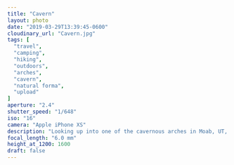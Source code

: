 ```yaml
---
title: "Cavern"
layout: photo
date: "2019-03-29T13:39:45-0600"
cloudinary_url: "Cavern.jpg"
tags: [
  "travel",
  "camping",
  "hiking",
  "outdoors",
  "arches",
  "cavern",
  "natural forma",
  "upload"
]
aperture: "2.4"
shutter_speed: "1/648"
iso: "16"
camera: "Apple iPhone XS"
description: "Looking up into one of the cavernous arches in Moab, UT, USA."
focal_length: "6.0 mm"
height_at_1200: 1600
draft: false
---
```

